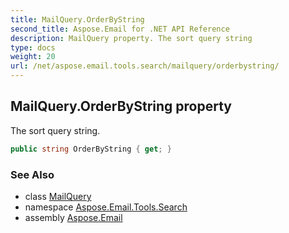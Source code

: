 ```yaml
---
title: MailQuery.OrderByString
second_title: Aspose.Email for .NET API Reference
description: MailQuery property. The sort query string
type: docs
weight: 20
url: /net/aspose.email.tools.search/mailquery/orderbystring/
---
```

## MailQuery.OrderByString property

The sort query string.

```csharp
public string OrderByString { get; }
```

### See Also

* class [MailQuery](../)
* namespace [Aspose.Email.Tools.Search](../../mailquery/)
* assembly [Aspose.Email](../../../)


